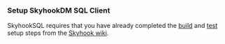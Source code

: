 ### Setup SkyhookDM SQL Client

SkyhookSQL requires that you have already completed the [build](https://github.com/uccross/skyhookdm-ceph/wiki/Build) and [test](https://github.com/uccross/skyhookdm-ceph/wiki/Run-test-queries) setup steps from the [Skyhook wiki](https://github.com/uccross/skyhookdm-ceph/wiki). 
